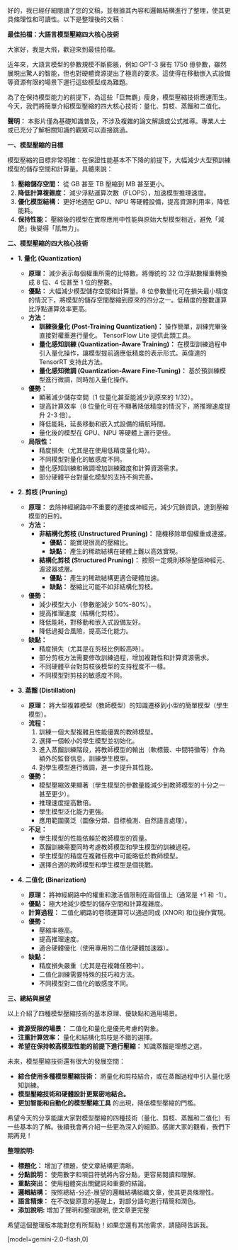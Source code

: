 好的，我已經仔細閱讀了您的文稿，並根據其內容和邏輯結構進行了整理，使其更具條理性和可讀性。以下是整理後的文稿：

**最佳拍檔：大語言模型壓縮四大核心技術**

大家好，我是大飛，歡迎來到最佳拍檔。

近年來，大語言模型的參數規模不斷膨脹，例如 GPT-3 擁有 1750 億參數，雖然展現出驚人的智能，但也對硬體資源提出了極高的要求。這使得在移動嵌入式設備等資源有限的場景下運行這些模型成為難題。

為了在保持模型能力的前提下，為這些「巨無霸」瘦身，模型壓縮技術應運而生。今天，我們將簡單介紹模型壓縮的四大核心技術：量化、剪枝、蒸餾和二值化。

**聲明：** 本影片僅為基礎知識普及，不涉及複雜的論文解讀或公式推導。專業人士或已充分了解相關知識的觀眾可以直接跳過。

**一、模型壓縮的目標**

模型壓縮的目標非常明確：在保證性能基本不下降的前提下，大幅減少大型預訓練模型的儲存空間和計算量。具體來說：

1.  **壓縮儲存空間：** 從 GB 甚至 TB 壓縮到 MB 甚至更小。
2.  **降低計算複雜度：** 減少浮點運算次數（FLOPS），加速模型推理速度。
3.  **優化模型結構：** 更好地適配 GPU、NPU 等硬體設備，提高資源利用率，降低能耗。
4.  **保持性能：** 壓縮後的模型在實際應用中性能與原始大型模型相近，避免「減肥」後變得「肌無力」。

**二、模型壓縮的四大核心技術**

*   **1. 量化 (Quantization)**

    *   **原理：** 減少表示每個權重所需的比特數。將傳統的 32 位浮點數權重轉換成 8 位、4 位甚至 1 位的整數。
    *   **優點：** 大幅減少模型儲存空間和計算量。8 位參數量化可在損失最小精度的情況下，將模型的儲存空間壓縮到原來的四分之一。低精度的整數運算比浮點運算效率更高。
    *   **方法：**
        *   **訓練後量化 (Post-Training Quantization)：** 操作簡單，訓練完畢後直接對權重進行量化。 TensorFlow Lite 提供此類工具。
        *   **量化感知訓練 (Quantization-Aware Training)：** 在模型訓練過程中引入量化操作，讓模型提前適應低精度的表示形式。英偉達的 TensorRT 支持此方法。
        *   **量化感知微調 (Quantization-Aware Fine-Tuning)：** 基於預訓練模型進行微調，同時加入量化操作。
    *   **優勢：**
        *   顯著減少儲存空間（1 位量化甚至能減少到原來的 1/32）。
        *   提高計算效率（8 位量化可在不顯著降低精度的情況下，將推理速度提升 2-3 倍）。
        *   降低能耗，延長移動和嵌入式設備的續航時間。
        *   量化後的模型在 GPU、NPU 等硬體上運行更佳。
    *   **局限性：**
        *   精度損失（尤其是在使用低精度量化時）。
        *   不同模型對量化的敏感度不同。
        *   量化感知訓練和微調增加訓練難度和計算資源需求。
        *   部分硬體平台對量化模型的支持不夠完善。

*   **2. 剪枝 (Pruning)**

    *   **原理：** 去除神經網路中不重要的連接或神經元，減少冗餘資訊，達到壓縮模型的目的。
    *   **方法：**
        *   **非結構化剪枝 (Unstructured Pruning)：** 隨機移除單個權重或連接。
            *   **優點：** 能實現很高的壓縮比。
            *   **缺點：** 產生的稀疏結構在硬體上難以高效實現。
        *   **結構化剪枝 (Structured Pruning)：** 按照一定規則移除整個神經元、濾波器或層。
            *   **優點：** 產生的稀疏結構更適合硬體加速。
            *   **缺點：** 壓縮比可能不如非結構化剪枝。
    *   **優勢：**
        *   減少模型大小（參數能減少 50%-80%）。
        *   提高推理速度（結構化剪枝）。
        *   降低能耗，對移動和嵌入式設備友好。
        *   降低過擬合風險，提高泛化能力。
    *   **缺點：**
        *   精度損失（尤其是在剪枝比例較高時）。
        *   部分剪枝方法需要修改訓練過程，增加複雜性和計算資源需求。
        *   不同硬體平台對剪枝後模型的支持程度不一樣。
        *   不同模型對剪枝的敏感度不同。

*   **3. 蒸餾 (Distillation)**

    *   **原理：** 將大型複雜模型（教師模型）的知識遷移到小型的簡單模型（學生模型）。
    *   **流程：**
        1.  訓練一個大型複雜且性能優異的教師模型。
        2.  選擇一個較小的學生模型並初始化。
        3.  進入蒸餾訓練階段，將教師模型的輸出（軟標籤、中間特徵等）作為額外的監督信息，訓練學生模型。
        4.  對學生模型進行微調，進一步提升其性能。
    *   **優勢：**
        *   模型壓縮效果顯著（學生模型的參數量能減少到教師模型的十分之一甚至更少）。
        *   推理速度提高數倍。
        *   學生模型泛化能力更強。
        *   應用範圍廣泛（圖像分類、目標檢測、自然語言處理）。
    *   **不足：**
        *   學生模型的性能依賴於教師模型的質量。
        *   蒸餾訓練需要同時考慮教師模型和學生模型的訓練過程。
        *   學生模型的精度在複雜任務中可能略低於教師模型。
        *   選擇合適的教師模型和學生模型是個挑戰。

*   **4. 二值化 (Binarization)**

    *   **原理：** 將神經網路中的權重和激活值限制在兩個值上（通常是 +1 和 -1）。
    *   **優點：** 極大地減少模型的儲存空間和計算複雜度。
    *   **計算過程：** 二值化網路的卷積運算可以通過同或 (XNOR) 和位操作實現。
    *   **優勢：**
        *   壓縮率極高。
        *   提高推理速度。
        *   適合硬體優化（使用專用的二值化硬體加速器）。
    *   **缺點：**
        *   精度損失嚴重（尤其是在複雜任務中）。
        *   二值化訓練需要特殊的技巧和方法。
        *   不同模型對二值化的敏感度不同。

**三、總結與展望**

以上介紹了四種模型壓縮技術的基本原理、優缺點和適用場景。

*   **資源受限的場景：** 二值化和量化是優先考慮的對象。
*   **注重計算效率：** 量化和結構化剪枝是不錯的選擇。
*   **希望在保持較高模型性能的前提下進行壓縮：** 知識蒸餾是理想之選。

未來，模型壓縮技術還有很大的發展空間：

*   **綜合使用多種模型壓縮技術：** 將量化和剪枝結合，或在蒸餾過程中引入量化感知訓練。
*   **模型壓縮技術和硬體設計更緊密地結合。**
*   **更加智能和自動化的模型壓縮工具** 的出現，降低模型壓縮的門檻。

希望今天的分享能讓大家對模型壓縮的四種技術（量化、剪枝、蒸餾和二值化）有一些基本的了解。後續我會再介紹一些更為深入的細節。感謝大家的觀看，我們下期再見！

**整理說明:**

*   **標題化：** 增加了標題，使文章結構更清晰。
*   **分點說明：** 使用數字和項目符號將內容分點，更容易閱讀和理解。
*   **重點突出：** 使用粗體突出關鍵詞和重要的結論。
*   **邏輯結構：** 按照總結-分述-展望的邏輯結構組織文章，使其更具條理性。
*   **語言精煉：** 在不改變原意的基礎上，對部分語句進行精簡和潤色。
*   **添加說明:** 增加了聲明和整理說明, 使文章更完整

希望這個整理版本能對您有所幫助！如果您還有其他需求，請隨時告訴我。

[model=gemini-2.0-flash,0]
